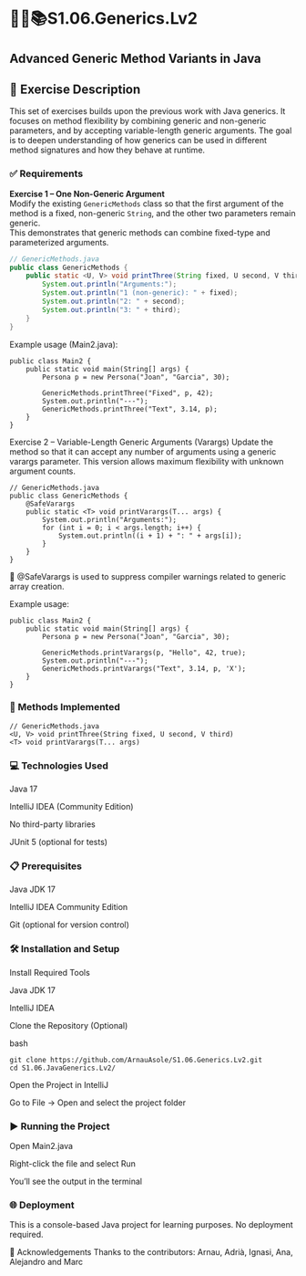 # 🔗📘📚S1.06.Generics.Lv2
## Advanced Generic Method Variants in Java  

## 🧾 Exercise Description  
This set of exercises builds upon the previous work with Java generics. It focuses on method flexibility by combining generic and non-generic parameters, and by accepting variable-length generic arguments. The goal is to deepen understanding of how generics can be used in different method signatures and how they behave at runtime.

### ✅ Requirements  

**Exercise 1 – One Non-Generic Argument**  
Modify the existing `GenericMethods` class so that the first argument of the method is a fixed, non-generic `String`, and the other two parameters remain generic.  
This demonstrates that generic methods can combine fixed-type and parameterized arguments.

```java
// GenericMethods.java
public class GenericMethods {
    public static <U, V> void printThree(String fixed, U second, V third) {
        System.out.println("Arguments:");
        System.out.println("1 (non-generic): " + fixed);
        System.out.println("2: " + second);
        System.out.println("3: " + third);
    }
}
```

Example usage (Main2.java):

```
public class Main2 {
    public static void main(String[] args) {
        Persona p = new Persona("Joan", "Garcia", 30);

        GenericMethods.printThree("Fixed", p, 42);
        System.out.println("---");
        GenericMethods.printThree("Text", 3.14, p);
    }
}
```

Exercise 2 – Variable-Length Generic Arguments (Varargs)
Update the method so that it can accept any number of arguments using a generic varargs parameter. This version allows maximum flexibility with unknown argument counts.

```
// GenericMethods.java
public class GenericMethods {
    @SafeVarargs
    public static <T> void printVarargs(T... args) {
        System.out.println("Arguments:");
        for (int i = 0; i < args.length; i++) {
            System.out.println((i + 1) + ": " + args[i]);
        }
    }
}
```
🛑 @SafeVarargs is used to suppress compiler warnings related to generic array creation.

Example usage:
```
public class Main2 {
    public static void main(String[] args) {
        Persona p = new Persona("Joan", "Garcia", 30);

        GenericMethods.printVarargs(p, "Hello", 42, true);
        System.out.println("---");
        GenericMethods.printVarargs("Text", 3.14, p, 'X');
    }
}
```
### 🔨 Methods Implemented

```
// GenericMethods.java
<U, V> void printThree(String fixed, U second, V third)
<T> void printVarargs(T... args)
```

### 💻 Technologies Used

Java 17

IntelliJ IDEA (Community Edition)

No third-party libraries

JUnit 5 (optional for tests)

### 📋 Prerequisites

Java JDK 17

IntelliJ IDEA Community Edition

Git (optional for version control)

### 🛠️ Installation and Setup

Install Required Tools

Java JDK 17

IntelliJ IDEA

Clone the Repository (Optional)

bash
```
git clone https://github.com/ArnauAsole/S1.06.Generics.Lv2.git
cd S1.06.JavaGenerics.Lv2/
```
Open the Project in IntelliJ

Go to File → Open and select the project folder

### ▶️ Running the Project

Open Main2.java

Right-click the file and select Run

You’ll see the output in the terminal

### 🌐 Deployment
This is a console-based Java project for learning purposes. No deployment required.

🤝 Acknowledgements
Thanks to the contributors: Arnau, Adrià, Ignasi, Ana, Alejandro and Marc
